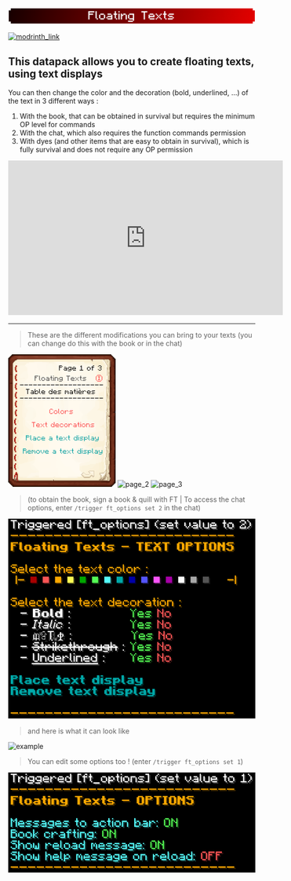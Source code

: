 ![banner](../images/banner.png)

[![modrinth_link](https://img.shields.io/modrinth/dt/floating-texts?color=ae0000&labelColor=ae0000&label=Floating%20Texts&logo=modrinth&style=for-the-badge)](https://modrinth.com/datapack/floating-texts)

## This datapack allows you to create floating texts, using text displays

You can then change the color and the decoration (bold, underlined, ...) of the text in 3 different ways :

1. With the book, that can be obtained in survival but requires the minimum OP level for commands
2. With the chat, which also requires the function commands permission
3. With dyes (and other items that are easy to obtain in survival), which is fully survival and does not require any OP permission

 <iframe width="560" height="315"
src="https://www.youtube.com/embed/bZK_s5yo_Lg"
frameborder="0"
allow="accelerometer; autoplay; encrypted-media; gyroscope; picture-in-picture"
allowfullscreen></iframe>

***

> These are the different modifications you can bring to your texts (you can change do this with the book or in the chat)

![page_1](https://github.com/Aeldit/AD/blob/master/images/ft_page_1.png?raw=true) ![page_2](https://github.com/Aeldit/AD/blob/master/images/ft_page_2.png?raw=true) ![page_3](https://github.com/Aeldit/AD/blob/master/images/ft_page_3.png?raw=true)

> (to obtain the book, sign a book & quill with FT | To access the chat options, enter ```/trigger ft_options set 2``` in the chat)

![options_chat](https://github.com/Aeldit/AD/blob/master/images/ft_options_chat.png?raw=true)

> and here is what it can look like

![example](https://github.com/Aeldit/AD/blob/master/images/ft_example.png?raw=true)

> You can edit some options too !
> (enter ```/trigger ft_options set 1```)

![options](https://github.com/Aeldit/AD/blob/master/images/ft_settings.png?raw=true)
